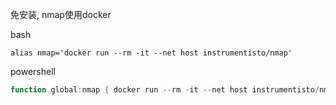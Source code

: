 免安装, nmap使用docker

bash
```shell
alias nmap='docker run --rm -it --net host instrumentisto/nmap'
```

powershell
```powershell
function global:nmap { docker run --rm -it --net host instrumentisto/nmap $args }
```